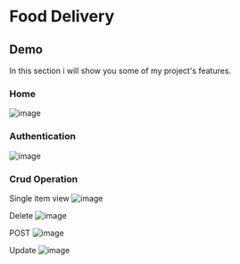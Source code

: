 
# Food Delivery




## Demo

In this section i will show you some of my project's features.

### Home

![image](https://github.com/Emon-Khan/FoodDelivery/assets/42010220/63e6d1a8-033c-4af0-9fa5-a67d1d213c3e)

### Authentication 

![image](https://github.com/Emon-Khan/FoodDelivery/assets/42010220/7bad0983-a9c5-45f5-9403-543dc7b0d59b)

### Crud Operation

Single item view
![image](https://github.com/Emon-Khan/FoodDelivery/assets/42010220/4a723272-dcec-467a-89dd-ed9b26fa79dc)

Delete
![image](https://github.com/Emon-Khan/FoodDelivery/assets/42010220/123169dc-9ee7-492c-8ba5-9d8fe2a9fd45)

POST
![image](https://github.com/Emon-Khan/FoodDelivery/assets/42010220/398a8351-bf76-4625-9d8c-6ae5cbc75921)

Update
![image](https://github.com/Emon-Khan/FoodDelivery/assets/42010220/7e756986-f5b0-4c0f-8efd-f2ff1d3f3093)

